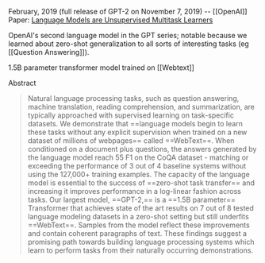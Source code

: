 February, 2019 (full release of GPT-2 on November 7, 2019) -- [[OpenAI]]
Paper: [Language Models are Unsupervised Multitask Learners](https://d4mucfpksywv.cloudfront.net/better-language-models/language_models_are_unsupervised_multitask_learners.pdf)

OpenAI's second language model in the GPT series; notable because we learned about zero-shot generalization to all sorts of interesting tasks (eg [[Question Answering]]).

1.5B parameter transformer model trained on [[Webtext]] 

Abstract
> Natural language processing tasks, such as question answering, machine translation, reading comprehension, and summarization, are typically approached with supervised learning on task-specific datasets. We demonstrate that ==language models begin to learn these tasks without any explicit supervision when trained on a new dataset of millions of webpages== called ==WebText==. When conditioned on a document plus questions, the answers generated by the language model reach 55 F1 on the CoQA dataset - matching or exceeding the performance of 3 out of 4 baseline systems without using the 127,000+ training examples.
> The capacity of the language model is essential to the success of ==zero-shot task transfer== and increasing it improves performance in a log-linear fashion across tasks. Our largest model, ==GPT-2,== is a ==1.5B parameter== Transformer that achieves state of the art results on 7 out of 8 tested language modeling datasets in a zero-shot setting but still underfits ==WebText==. Samples from the model reflect these improvements and contain coherent paragraphs of text. These findings suggest a promising path towards building language processing systems which learn to perform tasks from their naturally occurring demonstrations.